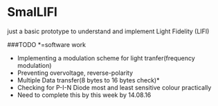 # SmalLIFI

just a basic prototype to understand and implement Light Fidelity (LIFI)


###TODO
*=software work
- Implementing a modulation scheme for light tranfer(frequency modulation)
- Preventing overvoltage, reverse-polarity 
- Multiple Data transfer(8 bytes to 16 bytes check)*
- Checking for P-I-N Diode most and least sensitive colour practically
- Need to complete this by this week by 14.08.16
